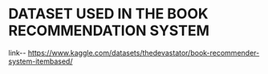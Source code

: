 # DATASET USED IN THE BOOK RECOMMENDATION SYSTEM
link--
https://www.kaggle.com/datasets/thedevastator/book-recommender-system-itembased/
